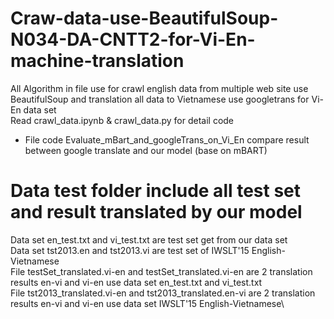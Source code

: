 # Craw-data-use-BeautifulSoup-N034-DA-CNTT2-for-Vi-En-machine-translation
All Algorithm in file use for crawl english data from multiple web site use BeautifulSoup and translation all data to Vietnamese use googletrans for Vi-En data set\
Read crawl_data.ipynb & crawl_data.py for detail code
- File code Evaluate_mBart_and_googleTrans_on_Vi_En compare result between google translate and our model (base on mBART)
# Data test folder include all test set and result translated by our model
Data set en_test.txt and vi_test.txt are test set get from our data set\
Data set tst2013.en and tst2013.vi are test set of IWSLT'15 English-Vietnamese\
File testSet_translated.vi-en and testSet_translated.vi-en are 2 translation results en-vi and vi-en use data set en_test.txt and vi_test.txt\
File tst2013_translated.vi-en and tst2013_translated.en-vi are 2 translation results en-vi and vi-en use data set IWSLT'15 English-Vietnamese\
